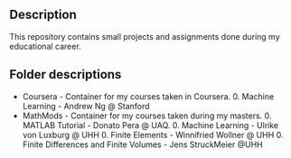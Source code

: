 ## Description ##
This repository contains small projects and assignments done during my educational career.

## Folder descriptions ##
* Coursera - Container for my courses taken in Coursera.
    0. Machine Learning - Andrew Ng @ Stanford
* MathMods - Container for my courses taken during my masters.
    0. MATLAB Tutorial - Donato Pera @ UAQ.
    0. Machine Learning - Ulrike von Luxburg @ UHH
    0. Finite Elements - Winnifried Wollner @ UHH
    0. Finite Differences and Finite Volumes - Jens StruckMeier @UHH
